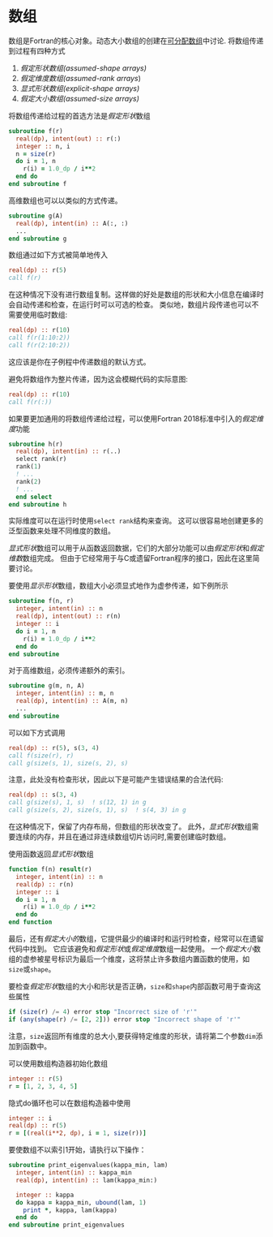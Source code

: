 # 数组
数组是Fortran的核心对象。动态大小数组的创建在[可分配数组](./allocatable_arrays.md)中讨论.
将数组传递到过程有四种方式
1. *假定形状数组(assumed-shape arrays)* 
2. *假定维度数组(assumed-rank arrays*)
3. *显式形状数组(explicit-shape arrays)*
4. *假定大小数组(assumed-size arrays)*

将数组传递给过程的首选方法是*假定形状*数组

```fortran
subroutine f(r)
  real(dp), intent(out) :: r(:)
  integer :: n, i
  n = size(r)
  do i = 1, n
    r(i) = 1.0_dp / i**2
  end do
end subroutine f
```

高维数组也可以以类似的方式传递。

```fortran
subroutine g(A)
  real(dp), intent(in) :: A(:, :)
  ...
end subroutine g
```

数组通过如下方式被简单地传入

```fortran
real(dp) :: r(5)
call f(r)
```

在这种情况下没有进行数组复制。这样做的好处是数组的形状和大小信息在编译时会自动传递和检查，在运行时可以可选的检查。
类似地，数组片段传递也可以不需要使用临时数组:

```fortran
real(dp) :: r(10)
call f(r(1:10:2))
call f(r(2:10:2))
```

这应该是你在子例程中传递数组的默认方式。

避免将数组作为整片传递，因为这会模糊代码的实际意图:

```fortran
real(dp) :: r(10)
call f(r(:))
```

如果要更加通用的将数组传递给过程，可以使用Fortran 2018标准中引入的*假定维度*功能

```fortran
subroutine h(r)
  real(dp), intent(in) :: r(..)
  select rank(r)
  rank(1)
  ! ...
  rank(2)
  ! ...
  end select
end subroutine h
```

实际维度可以在运行时使用`select rank`结构来查询。 这可以很容易地创建更多的泛型函数来处理不同维度的数组。

*显式形状*数组可以用于从函数返回数据，它们的大部分功能可以由*假定形状*和*假定维数*数组完成。
但由于它经常用于与C或遗留Fortran程序的接口，因此在这里简要讨论。

要使用*显示形状*数组，数组大小必须显式地作为虚参传递，如下例所示

``` fortran
subroutine f(n, r)
  integer, intent(in) :: n
  real(dp), intent(out) :: r(n)
  integer :: i
  do i = 1, n
    r(i) = 1.0_dp / i**2
  end do
end subroutine
```

对于高维数组，必须传递额外的索引。

``` fortran
subroutine g(m, n, A)
  integer, intent(in) :: m, n
  real(dp), intent(in) :: A(m, n)
  ...
end subroutine
```

可以如下方式调用

``` fortran
real(dp) :: r(5), s(3, 4)
call f(size(r), r)
call g(size(s, 1), size(s, 2), s)
```

注意，此处没有检查形状，因此以下是可能产生错误结果的合法代码:


```fortran
real(dp) :: s(3, 4)
call g(size(s), 1, s)  ! s(12, 1) in g
call g(size(s, 2), size(s, 1), s)  ! s(4, 3) in g
```
在这种情况下，保留了内存布局，但数组的形状改变了。
此外，*显式形状*数组需要连续的内存，并且在通过非连续数组切片访问时,需要创建临时数组。

使用函数返回*显式形状*数组

``` fortran
function f(n) result(r)
  integer, intent(in) :: n
  real(dp) :: r(n)
  integer :: i
  do i = 1, n
    r(i) = 1.0_dp / i**2
  end do
end function
```

最后，还有*假定大小的*数组，它提供最少的编译时和运行时检查，经常可以在遗留代码中找到。
它应该避免和*假定形状*或*假定维度*数组一起使用。
一个*假定大小*数组的虚参被星号标识为最后一个维度，这将禁止许多数组内置函数的使用，如`size`或`shape`。

要检查*假定形状*数组的大小和形状是否正确，`size`和`shape`内部函数可用于查询这些属性

```fortran
if (size(r) /= 4) error stop "Incorrect size of 'r'"
if (any(shape(r) /= [2, 2])) error stop "Incorrect shape of 'r'"
```

注意，`size`返回所有维度的总大小,要获得特定维度的形状，请将第二个参数`dim`添加到函数中。

可以使用数组构造器初始化数组

```fortran
integer :: r(5)
r = [1, 2, 3, 4, 5]
```
隐式do循环也可以在数组构造器中使用

```fortran
integer :: i
real(dp) :: r(5)
r = [(real(i**2, dp), i = 1, size(r))]
```
要使数组不以索引1开始，请执行以下操作：

```fortran
subroutine print_eigenvalues(kappa_min, lam)
  integer, intent(in) :: kappa_min
  real(dp), intent(in) :: lam(kappa_min:)

  integer :: kappa
  do kappa = kappa_min, ubound(lam, 1)
    print *, kappa, lam(kappa)
  end do
end subroutine print_eigenvalues
```
